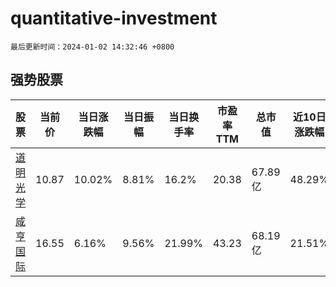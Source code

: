 # quantitative-investment

`最后更新时间：2024-01-02 14:32:46 +0800`

## 强势股票

|股票|当前价|当日涨跌幅|当日振幅|当日换手率|市盈率TTM|总市值|近10日涨跌幅|
|----|----|----|----|----|----|----|----|
|[道明光学](https://xueqiu.com/S/SZ002632)|10.87|10.02%|8.81%|16.2%|20.38|67.89亿|48.29%|
|[咸亨国际](https://xueqiu.com/S/SH605056)|16.55|6.16%|9.56%|21.99%|43.23|68.19亿|21.51%|
